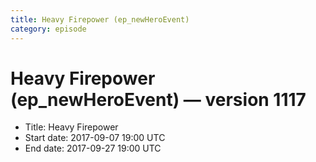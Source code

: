 ```yaml
---
title: Heavy Firepower (ep_newHeroEvent)
category: episode
---
```


# Heavy Firepower (ep_newHeroEvent) — version 1117



  * Title: Heavy Firepower
  * Start date: 2017-09-07 19:00 UTC
  * End date: 2017-09-27 19:00 UTC

